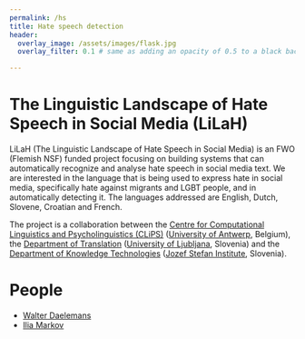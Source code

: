 ```yaml
---
permalink: /hs
title: Hate speech detection
header:
  overlay_image: /assets/images/flask.jpg
  overlay_filter: 0.1 # same as adding an opacity of 0.5 to a black background

---
```


# <a name="The Linguistic Landscape of Hate Speech in Social Media (LiLaH)"/>The Linguistic Landscape of Hate Speech in Social Media (LiLaH)

LiLaH (The Linguistic Landscape of Hate Speech in Social Media) is an FWO (Flemish NSF) funded project focusing on 
building systems that can automatically recognize and analyse hate speech in social media text. 
We are interested in the language that is being used to express hate in social media, specifically hate against migrants and LGBT people, and in automatically detecting it. <!-- The analysis will be on different linguistic levels and different levels of complexity. --> The languages addressed are English, Dutch, Slovene, Croatian and French.

The project is a collaboration between the [Centre for Computational Linguistics and Psycholinguistics (CLiPS)](https://www.uantwerpen.be/en/research-groups/clips/) ([University of Antwerp](https://www.uantwerpen.be/en/), Belgium), the [Department of Translation](https://prevajalstvo.ff.uni-lj.si/en/) ([University of Ljubljana](https://www.uni-lj.si/eng/about_university_of_ljubljana.aspx), Slovenia) and the [Department of Knowledge Technologies](https://kt.ijs.si) ([Jozef Stefan Institute](https://www.ijs.si/ijsw/JSI), Slovenia).

# <a name="People"/>People


- [Walter Daelemans](https://www.clips.uantwerpen.be/~walter/)
- [Ilia Markov](https://ilia-markov.github.io)


